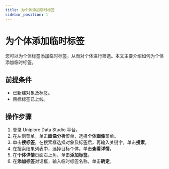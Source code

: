```yaml
---
title: 为个体添加临时标签
sidebar_position: 1
---
```

# 为个体添加临时标签
您可以为个体标签添加临时标签，从而对个体进行筛选。本文主要介绍如何为个体添加临时标签。

## 前提条件
- 已新建对象及标签。
- 目标标签已上线。

## 操作步骤
1. 登录 Uniplore Data Studio 平台。
2. 在左侧菜单，单击**画像分析**菜单，选择**个体画像**菜单。
3. 单击**搜标签**，在搜索框选择对象及标签后，再输入关键字，单击**搜索**。
4. 在搜索结果列表中，选择目标个体，单击**查看详情**。
5. 在**个体详情**页面右上角，单击**添加标签**。
6. 在**添加标签**对话框，输入临时标签名称，单击**确定**。